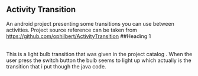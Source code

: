 ## Activity Transition
An android project presenting some transitions you can use between activities.
Project source reference can be taken from https://github.com/ophilbert/ActivityTransition
##Heading 1 
######
This is a light bulb transition that was given in the project catalog . When the user press the switch button the bulb seems to light up which actually is the transition that i put though the java code.
